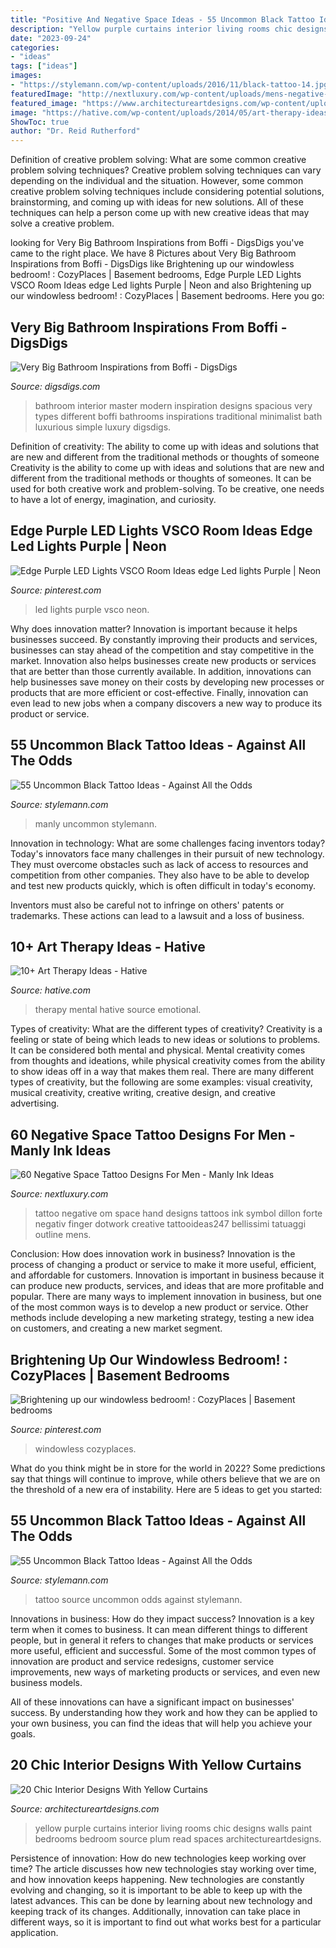 ```yaml
---
title: "Positive And Negative Space Ideas - 55 Uncommon Black Tattoo Ideas"
description: "Yellow purple curtains interior living rooms chic designs walls paint bedrooms bedroom source plum read spaces architectureartdesigns"
date: "2023-09-24"
categories:
- "ideas"
tags: ["ideas"]
images:
- "https://stylemann.com/wp-content/uploads/2016/11/black-tattoo-14.jpg"
featuredImage: "http://nextluxury.com/wp-content/uploads/mens-negative-space-tattoo-design-on-hands-with-black-ink-dotwork.jpg"
featured_image: "https://www.architectureartdesigns.com/wp-content/uploads/2013/07/1022.jpg"
image: "https://hative.com/wp-content/uploads/2014/05/art-therapy-ideas/12-art-therapy-ideas.jpg"
ShowToc: true
author: "Dr. Reid Rutherford"
---
```



Definition of creative problem solving: What are some common creative problem solving techniques?
Creative problem solving techniques can vary depending on the individual and the situation. However, some common creative problem solving techniques include considering potential solutions, brainstorming, and coming up with ideas for new solutions. All of these techniques can help a person come up with new creative ideas that may solve a creative problem.

	

		
looking for Very Big Bathroom Inspirations from Boffi - DigsDigs you've came to the right place. We have 8 Pictures about Very Big Bathroom Inspirations from Boffi - DigsDigs like Brightening up our windowless bedroom! : CozyPlaces | Basement bedrooms, Edge Purple LED Lights VSCO Room Ideas edge Led lights Purple | Neon and also Brightening up our windowless bedroom! : CozyPlaces | Basement bedrooms. Here you go:
		
    
## Very Big Bathroom Inspirations From Boffi - DigsDigs

<img loading=lazy src="http://www.digsdigs.com/photos/very-big-bathroom-inspiration-1.jpg" onerror="this.onerror=null;this.src='https://tse2.mm.bing.net/th?id=OIP.DKDqt5BX2uO-x1k4r3xf0QHaE_&amp;pid=15.1';" alt="Very Big Bathroom Inspirations from Boffi - DigsDigs">

_Source: digsdigs.com_

>bathroom interior master modern inspiration designs spacious very types different boffi bathrooms inspirations traditional minimalist bath luxurious simple luxury digsdigs. 

	

Definition of creativity: The ability to come up with ideas and solutions that are new and different from the traditional methods or thoughts of someone
Creativity is the ability to come up with ideas and solutions that are new and different from the traditional methods or thoughts of someones. It can be used for both creative work and problem-solving. To be creative, one needs to have a lot of energy, imagination, and curiosity.

    
## Edge Purple LED Lights VSCO Room Ideas Edge Led Lights Purple | Neon

<img loading=lazy src="https://i.pinimg.com/736x/20/d3/dc/20d3dc007fbee69bd423b807d444570b.jpg" onerror="this.onerror=null;this.src='https://tse1.mm.bing.net/th?id=OIP.WKcFzYSYS-02FSpyU2R58AHaHN&amp;pid=15.1';" alt="Edge Purple LED Lights VSCO Room Ideas edge Led lights Purple | Neon">

_Source: pinterest.com_

>led lights purple vsco neon. 

	

Why does innovation matter?
Innovation is important because it helps businesses succeed. By constantly improving their products and services, businesses can stay ahead of the competition and stay competitive in the market. Innovation also helps businesses create new products or services that are better than those currently available. In addition, innovations can help businesses save money on their costs by developing new processes or products that are more efficient or cost-effective. Finally, innovation can even lead to new jobs when a company discovers a new way to produce its product or service.

    
## 55 Uncommon Black Tattoo Ideas - Against All The Odds

<img loading=lazy src="https://stylemann.com/wp-content/uploads/2016/11/black-tattoo-14.jpg" onerror="this.onerror=null;this.src='https://tse4.mm.bing.net/th?id=OIP.-5A7XwD_431wD7gFsFP8RAHaHa&amp;pid=15.1';" alt="55 Uncommon Black Tattoo Ideas - Against All the Odds">

_Source: stylemann.com_

>manly uncommon stylemann. 

	

Innovation in technology: What are some challenges facing inventors today?
Today's innovators face many challenges in their pursuit of new technology. They must overcome obstacles such as lack of access to resources and competition from other companies. They also have to be able to develop and test new products quickly, which is often difficult in today's economy.

Inventors must also be careful not to infringe on others' patents or trademarks. These actions can lead to a lawsuit and a loss of business.

    
## 10+ Art Therapy Ideas - Hative

<img loading=lazy src="https://hative.com/wp-content/uploads/2014/05/art-therapy-ideas/12-art-therapy-ideas.jpg" onerror="this.onerror=null;this.src='https://tse1.mm.bing.net/th?id=OIP.7hIxjGXegd7aaFnlzaj2qAAAAA&amp;pid=15.1';" alt="10+ Art Therapy Ideas - Hative">

_Source: hative.com_

>therapy mental hative source emotional. 

	

Types of creativity: What are the different types of creativity?
Creativity is a feeling or state of being which leads to new ideas or solutions to problems. It can be considered both mental and physical. Mental creativity comes from thoughts and ideations, while physical creativity comes from the ability to show ideas off in a way that makes them real. There are many different types of creativity, but the following are some examples: visual creativity, musical creativity, creative writing, creative design, and creative advertising.

    
## 60 Negative Space Tattoo Designs For Men - Manly Ink Ideas

<img loading=lazy src="http://nextluxury.com/wp-content/uploads/mens-negative-space-tattoo-design-on-hands-with-black-ink-dotwork.jpg" onerror="this.onerror=null;this.src='https://tse1.mm.bing.net/th?id=OIP.J5PBpUa3NKpJIb6RS6dw-wAAAA&amp;pid=15.1';" alt="60 Negative Space Tattoo Designs For Men - Manly Ink Ideas">

_Source: nextluxury.com_

>tattoo negative om space hand designs tattoos ink symbol dillon forte negativ finger dotwork creative tattooideas247 bellissimi tatuaggi outline mens. 

	

Conclusion: How does innovation work in business?
Innovation is the process of changing a product or service to make it more useful, efficient, and affordable for customers. Innovation is important in business because it can produce new products, services, and ideas that are more profitable and popular. There are many ways to implement innovation in business, but one of the most common ways is to develop a new product or service. Other methods include developing a new marketing strategy, testing a new idea on customers, and creating a new market segment.

    
## Brightening Up Our Windowless Bedroom! : CozyPlaces | Basement Bedrooms

<img loading=lazy src="https://i.pinimg.com/736x/d9/b5/46/d9b546a4c2e2a6a1a605361f83f05b9b.jpg" onerror="this.onerror=null;this.src='https://tse2.mm.bing.net/th?id=OIP.ycgjEJvWlFA8HitaW9UXqAHaJ4&amp;pid=15.1';" alt="Brightening up our windowless bedroom! : CozyPlaces | Basement bedrooms">

_Source: pinterest.com_

>windowless cozyplaces. 

	

What do you think might be in store for the world in 2022? Some predictions say that things will continue to improve, while others believe that we are on the threshold of a new era of instability. Here are 5 ideas to get you started: 

    
## 55 Uncommon Black Tattoo Ideas - Against All The Odds

<img loading=lazy src="https://stylemann.com/wp-content/uploads/2016/11/black-tattoo-1-650x650.jpg" onerror="this.onerror=null;this.src='https://tse3.mm.bing.net/th?id=OIP.irpHcYDlYkq4koC8u62hNQHaHa&amp;pid=15.1';" alt="55 Uncommon Black Tattoo Ideas - Against All the Odds">

_Source: stylemann.com_

>tattoo source uncommon odds against stylemann. 

	

Innovations in business: How do they impact success?
Innovation is a key term when it comes to business. It can mean different things to different people, but in general it refers to changes that make products or services more useful, efficient and successful.
Some of the most common types of innovation are product and service redesigns, customer service improvements, new ways of marketing products or services, and even new business models.

All of these innovations can have a significant impact on businesses' success. By understanding how they work and how they can be applied to your own business, you can find the ideas that will help you achieve your goals.

    
## 20 Chic Interior Designs With Yellow Curtains

<img loading=lazy src="https://www.architectureartdesigns.com/wp-content/uploads/2013/07/1022.jpg" onerror="this.onerror=null;this.src='https://tse3.mm.bing.net/th?id=OIP.O-CIC7VxyzXj3lcJtKASpQHaJz&amp;pid=15.1';" alt="20 Chic Interior Designs With Yellow Curtains">

_Source: architectureartdesigns.com_

>yellow purple curtains interior living rooms chic designs walls paint bedrooms bedroom source plum read spaces architectureartdesigns. 

	

Persistence of innovation: How do new technologies keep working over time?
The article discusses how new technologies stay working over time, and how innovation keeps happening. New technologies are constantly evolving and changing, so it is important to be able to keep up with the latest advances. This can be done by learning about new technology and keeping track of its changes. Additionally, innovation can take place in different ways, so it is important to find out what works best for a particular application.

